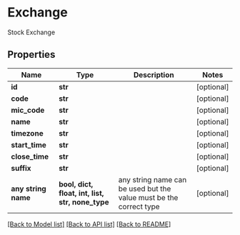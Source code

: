# Exchange

Stock Exchange

## Properties
Name | Type | Description | Notes
------------ | ------------- | ------------- | -------------
**id** | **str** |  | [optional] 
**code** | **str** |  | [optional] 
**mic_code** | **str** |  | [optional] 
**name** | **str** |  | [optional] 
**timezone** | **str** |  | [optional] 
**start_time** | **str** |  | [optional] 
**close_time** | **str** |  | [optional] 
**suffix** | **str** |  | [optional] 
**any string name** | **bool, dict, float, int, list, str, none_type** | any string name can be used but the value must be the correct type | [optional]

[[Back to Model list]](../README.md#documentation-for-models) [[Back to API list]](../README.md#documentation-for-api-endpoints) [[Back to README]](../README.md)


